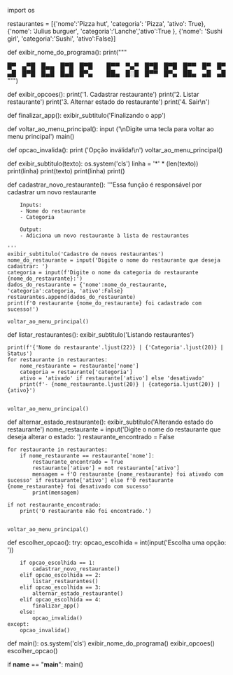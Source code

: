 import os

restaurantes = [{'nome':'Pizza hut', 'categoria': 'Pizza', 'ativo': True},
                {'nome': 'Julius burguer', 'categoria':'Lanche','ativo':True },
                {'nome': 'Sushi girl', 'categoria':'Sushi', 'ativo':False}]

def exibir_nome_do_programa():
    print("""

█▀ ▄▀█ █▄▄ █▀█ █▀█   █▀▀ ▀▄▀ █▀█ █▀█ █▀▀ █▀ █▀
▄█ █▀█ █▄█ █▄█ █▀▄   ██▄ █░█ █▀▀ █▀▄ ██▄ ▄█ ▄█
      """)

def exibir_opcoes():
    print('1. Cadastrar restaurante')
    print('2. Listar restaurante')
    print('3. Alternar estado do restaurante')
    print('4. Sair\n')

def finalizar_app():
    exibir_subtitulo('Finalizando o app')

def voltar_ao_menu_principal():
    input ('\nDigite uma tecla para voltar ao menu principal')
    main()


def opcao_invalida():
    print ('Opção inválida!\n')
    voltar_ao_menu_principal()
    
def exibir_subtitulo(texto):
    os.system('cls')
    linha = '*' * (len(texto))
    print(linha)
    print(texto)
    print(linha)
    print()

def cadastrar_novo_restaurante():
    '''Essa função é responsável por cadastrar um novo restaurante
        
        Inputs:
        - Nome do restaurante
        - Categoria

        Output:
        - Adiciona um novo restaurante à lista de restaurantes

    '''
    exibir_subtitulo('Cadastro de novos restaurantes')
    nome_do_restaurante = input('Digite o nome do restaurante que deseja cadastrar: ')
    categoria = input(f'Digite o nome da categoria do restaurante {nome_do_restaurante}:')
    dados_do_restaurante = {'nome':nome_do_restaurante, 'categoria':categoria, 'ativo':False}
    restaurantes.append(dados_do_restaurante)
    print(f'O restaurante {nome_do_restaurante} foi cadastrado com sucesso!')

    voltar_ao_menu_principal()   

def listar_restaurantes():
    exibir_subtitulo('Listando restaurantes')

    print(f'{'Nome do restaurante'.ljust(22)} | {'Categoria'.ljust(20)} | Status')
    for restaurante in restaurantes:
        nome_restaurante = restaurante['nome']
        categoria = restaurante['categoria']
        ativo = 'ativado' if restaurante['ativo'] else 'desativado'
        print(f'- {nome_restaurante.ljust(20)} | {categoria.ljust(20)} | {ativo}')
            

    voltar_ao_menu_principal() 

def alternar_estado_restaurante():
    exibir_subtitulo('Alterando estado do restaurante')
    nome_restaurante = input('Digite o nome do restaurante que deseja alterar o estado: ')
    restaurante_encontrado = False
    
    for restaurante in restaurantes:
        if nome_restaurante == restaurante['nome']:
            restaurante_encontrado = True
            restaurante['ativo'] = not restaurante['ativo']
            mensagem = f'O restaurante {nome_restaurante} foi ativado com sucesso' if restaurante['ativo'] else f'O restaurante {nome_restaurante} foi desativado com sucesso'
            print(mensagem)
    
    if not restaurante_encontrado:
        print('O restaurante não foi encontrado.')
        
        
    voltar_ao_menu_principal()

def escolher_opcao():
    try:
        opcao_escolhida = int(input('Escolha uma opção: '))
        
        if opcao_escolhida == 1:
            cadastrar_novo_restaurante()
        elif opcao_escolhida == 2:
            listar_restaurantes()
        elif opcao_escolhida == 3:
            alternar_estado_restaurante()
        elif opcao_escolhida == 4:
            finalizar_app()
        else:
            opcao_invalida()  
    except:
        opcao_invalida()
        

def main():
    os.system('cls')
    exibir_nome_do_programa()
    exibir_opcoes()
    escolher_opcao()

if __name__ == "__main__":
    main()
